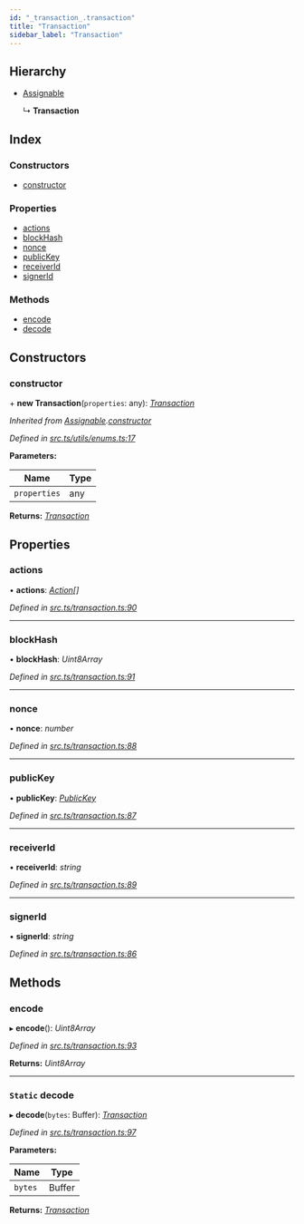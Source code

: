 ```yaml
---
id: "_transaction_.transaction"
title: "Transaction"
sidebar_label: "Transaction"
---
```


## Hierarchy

* [Assignable](_utils_enums_.assignable.md)

  ↳ **Transaction**

## Index

### Constructors

* [constructor](_transaction_.transaction.md#constructor)

### Properties

* [actions](_transaction_.transaction.md#actions)
* [blockHash](_transaction_.transaction.md#blockhash)
* [nonce](_transaction_.transaction.md#nonce)
* [publicKey](_transaction_.transaction.md#publickey)
* [receiverId](_transaction_.transaction.md#receiverid)
* [signerId](_transaction_.transaction.md#signerid)

### Methods

* [encode](_transaction_.transaction.md#encode)
* [decode](_transaction_.transaction.md#static-decode)

## Constructors

###  constructor

\+ **new Transaction**(`properties`: any): *[Transaction](_transaction_.transaction.md)*

*Inherited from [Assignable](_utils_enums_.assignable.md).[constructor](_utils_enums_.assignable.md#constructor)*

*Defined in [src.ts/utils/enums.ts:17](https://github.com/nearprotocol/nearlib/blob/476d416/src.ts/utils/enums.ts#L17)*

**Parameters:**

Name | Type |
------ | ------ |
`properties` | any |

**Returns:** *[Transaction](_transaction_.transaction.md)*

## Properties

###  actions

• **actions**: *[Action](_transaction_.action.md)[]*

*Defined in [src.ts/transaction.ts:90](https://github.com/nearprotocol/nearlib/blob/476d416/src.ts/transaction.ts#L90)*

___

###  blockHash

• **blockHash**: *Uint8Array*

*Defined in [src.ts/transaction.ts:91](https://github.com/nearprotocol/nearlib/blob/476d416/src.ts/transaction.ts#L91)*

___

###  nonce

• **nonce**: *number*

*Defined in [src.ts/transaction.ts:88](https://github.com/nearprotocol/nearlib/blob/476d416/src.ts/transaction.ts#L88)*

___

###  publicKey

• **publicKey**: *[PublicKey](_utils_key_pair_.publickey.md)*

*Defined in [src.ts/transaction.ts:87](https://github.com/nearprotocol/nearlib/blob/476d416/src.ts/transaction.ts#L87)*

___

###  receiverId

• **receiverId**: *string*

*Defined in [src.ts/transaction.ts:89](https://github.com/nearprotocol/nearlib/blob/476d416/src.ts/transaction.ts#L89)*

___

###  signerId

• **signerId**: *string*

*Defined in [src.ts/transaction.ts:86](https://github.com/nearprotocol/nearlib/blob/476d416/src.ts/transaction.ts#L86)*

## Methods

###  encode

▸ **encode**(): *Uint8Array*

*Defined in [src.ts/transaction.ts:93](https://github.com/nearprotocol/nearlib/blob/476d416/src.ts/transaction.ts#L93)*

**Returns:** *Uint8Array*

___

### `Static` decode

▸ **decode**(`bytes`: Buffer): *[Transaction](_transaction_.transaction.md)*

*Defined in [src.ts/transaction.ts:97](https://github.com/nearprotocol/nearlib/blob/476d416/src.ts/transaction.ts#L97)*

**Parameters:**

Name | Type |
------ | ------ |
`bytes` | Buffer |

**Returns:** *[Transaction](_transaction_.transaction.md)*
